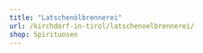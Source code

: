 ```yaml
---
title: "Latschenölbrennerei"
url: /kirchdorf-in-tirol/latschenoelbrennerei/
shop: Spirituosen
---
```

